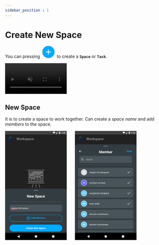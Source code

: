 ```yaml
---
sidebar_position : 1
---
```


# Create New Space

You can pressing &nbsp;<img src="/img/Create_Space/Btn_Create_Space.svg" alt="Btn_Create_Space" width="40"/>&nbsp; to create a **`Space`** or **`Task`**.

<video width="40%" height="40%" autoPlay loop muted>
  <source src="/img/Create_Space/Select_Create.mp4" type="video/mp4"></source>
</video>

## New Space

It is to create a space to work together. Can create a *space name* and add *members* to the space.

<img src="/img/Create_Space/New_Space.png" alt="New_Space" width="40%"/>
&nbsp;&nbsp;&nbsp;&nbsp;&nbsp;
<img src="/img/Create_Space/New_Member.png" alt="New_Membe" width="40%"/>

